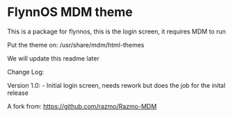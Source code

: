 FlynnOS MDM theme
=========

This is a package for flynnos, this is the login screen, it requires MDM to run

Put the theme on:
/usr/share/mdm/html-themes

We will update this readme later

Change Log:

Version 1.0:
	- Initial login screen, needs rework but does the job for the inital release

A fork from:
	https://github.com/razmo/Razmo-MDM

